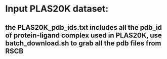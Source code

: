 # Input PLAS20K dataset:
## the PLAS20K_pdb_ids.txt includes all the pdb_id of protein-ligand complex used in PLAS20K, use batch_download.sh to grab all the pdb files from RSCB
##
